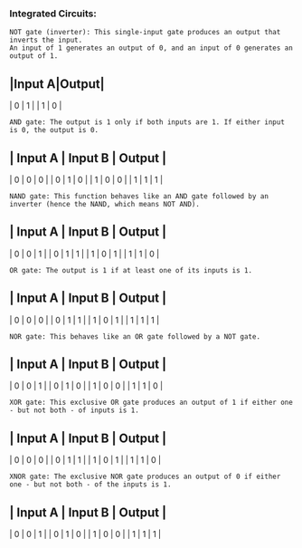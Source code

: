 ### Integrated Circuits:

```
NOT gate (inverter): This single-input gate produces an output that inverts the input.
An input of 1 generates an output of 0, and an input of 0 generates an output of 1.
```

|Input A|Output|
----------------
|   0   |  1   |
|   1   |  0   |


```
AND gate: The output is 1 only if both inputs are 1. If either input is 0, the output is 0.
```

| Input A | Input B | Output |
------------------------------
|    0    |    0    |   0    |
|    0    |    1    |   0    |
|    1    |    0    |   0    |
|    1    |    1    |   1    |


```
NAND gate: This function behaves like an AND gate followed by an inverter (hence the NAND, which means NOT AND).
```

| Input A | Input B | Output |
------------------------------
|    0    |    0    |   1    |
|    0    |    1    |   1    |
|    1    |    0    |   1    |
|    1    |    1    |   0    |


```
OR gate: The output is 1 if at least one of its inputs is 1.
```

| Input A | Input B | Output |
------------------------------
|    0    |    0    |   0    |
|    0    |    1    |   1    |
|    1    |    0    |   1    |
|    1    |    1    |   1    |


```
NOR gate: This behaves like an OR gate followed by a NOT gate.
```

| Input A | Input B | Output |
------------------------------
|    0    |    0    |   1    |
|    0    |    1    |   0    |
|    1    |    0    |   0    |
|    1    |    1    |   0    |


```
XOR gate: This exclusive OR gate produces an output of 1 if either one - but not both - of inputs is 1.
```

| Input A | Input B | Output |
------------------------------
|    0    |    0    |   0    |
|    0    |    1    |   1    |
|    1    |    0    |   1    |
|    1    |    1    |   0    |


```
XNOR gate: The exclusive NOR gate produces an output of 0 if either one - but not both - of the inputs is 1.
```

| Input A | Input B | Output |
------------------------------
|    0    |    0    |   1    |
|    0    |    1    |   0    |
|    1    |    0    |   0    |
|    1    |    1    |   1    |
